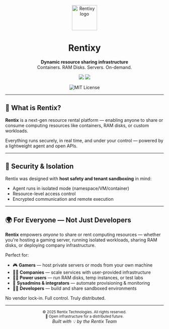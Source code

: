 ﻿<div align="center">
    <img src="https://github.com/rentixs/.github/profile/logowhite.svg" height="80" alt="Rentixy logo" />
    <h1>Rentixy</h1>
    <p><strong>Dynamic resource sharing infrastructure</strong><br/>Containers. RAM Disks. Servers. On-demand.</p>

<p align="center">
    <a href="https://discord.gg/v7J6g9BN"><img src="https://img.shields.io/badge/visit-Discord-black?style=for-the-badge&logo=vercel" /></a>
    <a href="#"><img src="https://img.shields.io/badge/docs-noavailable-red?style=for-the-badge&logo=readthedocs" /></a>
</p>
<p align="center">
  <img src="https://img.shields.io/badge/license-MIT-green?style=flat-square" alt="MIT License"/>
</p>
</div>

---

## 🚀 What is Rentix?

**Rentix** is a next-gen resource rental platform — enabling anyone to share or consume computing resources like containers, RAM disks, or custom workloads.

Everything runs securely, in real time, and under your control — powered by a lightweight agent and open APIs.

---

## 🔐 Security & Isolation

Rentix was designed with **host safety and tenant sandboxing** in mind:

- Agent runs in isolated mode (namespace/VM/container)
- Resource-level access control
- Encrypted communication and remote execution
---

## 🌍 For Everyone — Not Just Developers

**Rentix** empowers *anyone* to share or rent computing resources — whether you're hosting a gaming server, running isolated workloads, sharing RAM disks, or deploying company infrastructure.

Perfect for:

- 🎮 **Gamers** — host private servers or mods from your own machine
- 🧑‍💼 **Companies** — scale services with user-provided infrastructure
- 🧑‍🔬 **Power users** — run RAM disks, temp instances, or test labs
- 🧰 **Sysadmins & integrators** — automate provisioning & monitoring
- 🧑‍💻 **Developers** — build and share sandboxed environments

No vendor lock-in. Full control. Truly distributed.

---

<p align="center">
  <sub>© 2025 Rentix Technologies. All rights reserved.</sub><br/>
  <sup>🚀 Open infrastructure for a distributed future.</sup><br/>
  <em>Built with 💡 by the Rentix Team</em>
</p>
